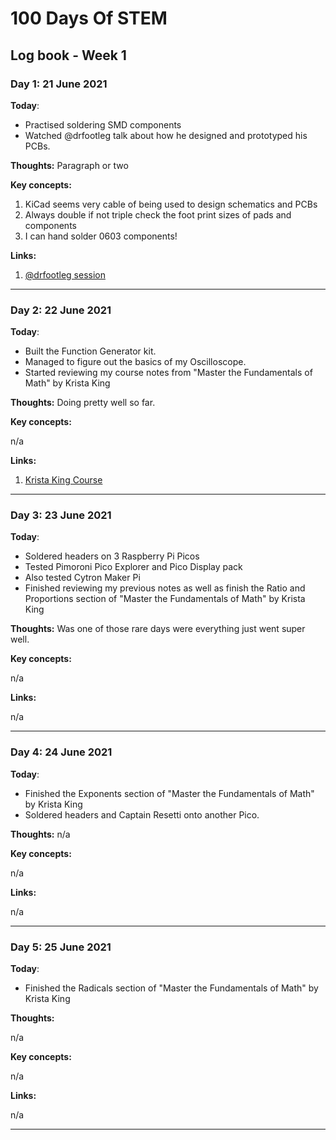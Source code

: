 # 100 Days Of STEM

## Log book - Week 1

### Day 1: 21 June 2021

**Today**:

* Practised soldering SMD components
* Watched @drfootleg talk about how he designed and prototyped his PCBs.

**Thoughts:** Paragraph or two

**Key concepts:**

1. KiCad seems very cable of being used to design schematics and PCBs
2. Always double if not triple check the foot print sizes of pads and components
3. I can hand solder 0603 components!

**Links:**

1. [@drfootleg session](https://twitter.com/drfootleg/status/1406893742540328960?s=20)

---

### Day 2: 22 June 2021

**Today**:

* Built the Function Generator kit.
* Managed to figure out the basics of my Oscilloscope.
* Started reviewing my course notes from "Master the Fundamentals of Math" by Krista King

**Thoughts:** Doing pretty well so far.

**Key concepts:**

n/a

**Links:**

1. [Krista King Course](https://www.udemy.com/course/fundamentals-of-math/)

---

### Day 3: 23 June 2021

**Today**:

* Soldered headers on 3 Raspberry Pi Picos
* Tested Pimoroni Pico Explorer and Pico Display pack
* Also tested Cytron Maker Pi
* Finished reviewing my previous notes as well as finish the Ratio and Proportions section of "Master the Fundamentals of Math" by Krista King

**Thoughts:** Was one of those rare days were everything just went super well.

**Key concepts:**

n/a

**Links:**

n/a

---

### Day 4: 24 June 2021

**Today**:

* Finished the Exponents section of "Master the Fundamentals of Math" by Krista King
* Soldered headers and Captain Resetti onto another Pico.

**Thoughts:** n/a

**Key concepts:**

n/a

**Links:**

n/a

---

### Day 5: 25 June 2021

**Today**:

* Finished the Radicals section of "Master the Fundamentals of Math" by Krista King

**Thoughts:**

n/a

**Key concepts:**

n/a

**Links:**

n/a

---
